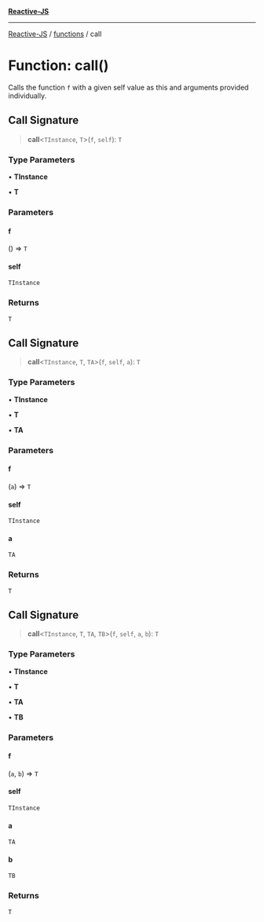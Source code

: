 [**Reactive-JS**](../../README.md)

***

[Reactive-JS](../../README.md) / [functions](../README.md) / call

# Function: call()

Calls the function `f` with a given self value as this and arguments provided individually.

## Call Signature

> **call**\<`TInstance`, `T`\>(`f`, `self`): `T`

### Type Parameters

• **TInstance**

• **T**

### Parameters

#### f

() => `T`

#### self

`TInstance`

### Returns

`T`

## Call Signature

> **call**\<`TInstance`, `T`, `TA`\>(`f`, `self`, `a`): `T`

### Type Parameters

• **TInstance**

• **T**

• **TA**

### Parameters

#### f

(`a`) => `T`

#### self

`TInstance`

#### a

`TA`

### Returns

`T`

## Call Signature

> **call**\<`TInstance`, `T`, `TA`, `TB`\>(`f`, `self`, `a`, `b`): `T`

### Type Parameters

• **TInstance**

• **T**

• **TA**

• **TB**

### Parameters

#### f

(`a`, `b`) => `T`

#### self

`TInstance`

#### a

`TA`

#### b

`TB`

### Returns

`T`
